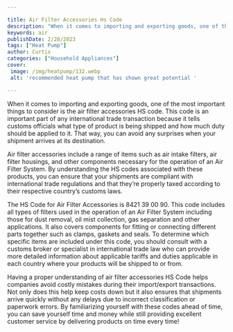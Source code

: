 ```yaml
---

title: Air Filter Accessories Hs Code
description: "When it comes to importing and exporting goods, one of the most important things to consider is the air filter accessories HS code...find out now"
keywords: air
publishDate: 2/28/2023
tags: ["Heat Pump"]
author: Curtis
categories: ["Household Appliances"]
cover: 
 image: /img/heatpump/132.webp
 alt: 'recommended heat pump that has shown great potential '

---
```


When it comes to importing and exporting goods, one of the most important things to consider is the air filter accessories HS code. This code is an important part of any international trade transaction because it tells customs officials what type of product is being shipped and how much duty should be applied to it. That way, you can avoid any surprises when your shipment arrives at its destination.

Air filter accessories include a range of items such as air intake filters, air filter housings, and other components necessary for the operation of an Air Filter System. By understanding the HS codes associated with these products, you can ensure that your shipments are compliant with international trade regulations and that they’re properly taxed according to their respective country’s customs laws.

The HS Code for Air Filter Accessories is 8421 39 00 90. This code includes all types of filters used in the operation of an Air Filter System including those for dust removal, oil mist collection, gas separation and other applications. It also covers components for fitting or connecting different parts together such as clamps, gaskets and seals. To determine which specific items are included under this code, you should consult with a customs broker or specialist in international trade law who can provide more detailed information about applicable tariffs and duties applicable in each country where your products will be shipped to or from. 

Having a proper understanding of air filter accessories HS Code helps companies avoid costly mistakes during their import/export transactions. Not only does this help keep costs down but it also ensures that shipments arrive quickly without any delays due to incorrect classification or paperwork errors. By familiarizing yourself with these codes ahead of time, you can save yourself time and money while still providing excellent customer service by delivering products on time every time!
